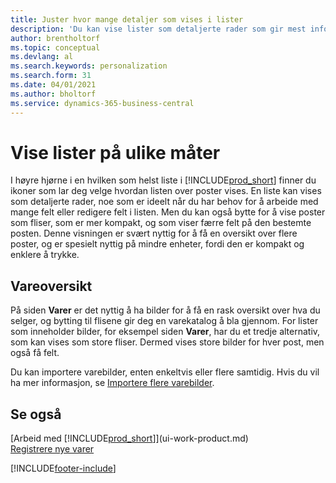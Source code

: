 ```yaml
---
title: Juster hvor mange detaljer som vises i lister
description: 'Du kan vise lister som detaljerte rader som gir mest informasjon, eller som fliser som det går raskt å se gjennom og kan inkludere miniatyrbilder.'
author: brentholtorf
ms.topic: conceptual
ms.devlang: al
ms.search.keywords: personalization
ms.search.form: 31
ms.date: 04/01/2021
ms.author: bholtorf
ms.service: dynamics-365-business-central
---
```

# <a name="displaying-lists-in-different-ways"></a>Vise lister på ulike måter
I høyre hjørne i en hvilken som helst liste i [!INCLUDE[prod_short](includes/prod_short.md)] finner du ikoner som lar deg velge hvordan listen over poster vises. En liste kan vises som detaljerte rader, noe som er ideelt når du har behov for å arbeide med mange felt eller redigere felt i listen. Men du kan også bytte for å vise poster som fliser, som er mer kompakt, og som viser færre felt på den bestemte posten. Denne visningen er svært nyttig for å få en oversikt over flere poster, og er spesielt nyttig på mindre enheter, fordi den er kompakt og enklere å trykke.

## <a name="item-list"></a>Vareoversikt
På siden **Varer** er det nyttig å ha bilder for å få en rask oversikt over hva du selger, og bytting til flisene gir deg en varekatalog å bla gjennom. For lister som inneholder bilder, for eksempel siden **Varer**, har du et tredje alternativ, som kan vises som store fliser. Dermed vises store bilder for hver post, men også få felt.

Du kan importere varebilder, enten enkeltvis eller flere samtidig. Hvis du vil ha mer informasjon, se [Importere flere varebilder](inventory-how-import-item-pictures.md).  

## <a name="see-also"></a>Se også
[Arbeid med [!INCLUDE[prod_short](includes/prod_short.md)]](ui-work-product.md)  
[Registrere nye varer](inventory-how-register-new-items.md)  


[!INCLUDE[footer-include](includes/footer-banner.md)]

